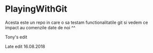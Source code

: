 # PlayingWithGit
Acesta este un repo in care o sa testam functionalitatile git si vedem ce impact au comenzile date de noi ^^


Tony's edit


Late edit 16.08.2018
